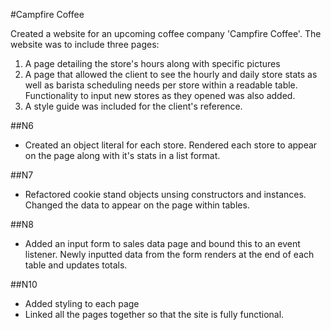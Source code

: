 #Campfire Coffee

Created a website for an upcoming coffee company 'Campfire Coffee'. The website was to include three pages: 
1. A page detailing the store's hours along with specific pictures
2. A page that allowed the client to see the hourly and daily store stats as well as barista scheduling needs per store within a readable table. Functionality to input new stores as they opened was also added.  
3. A style guide was included for the client's reference. 

##N6
- Created an object literal for each store. Rendered each store to appear on the page along with it's stats in a list format.

##N7
- Refactored cookie stand objects unsing constructors and instances. Changed the data to appear on the page within tables.

##N8
- Added an input form to sales data page and bound this to an event listener. Newly inputted data from the form renders at the end of each table and updates totals.

##N10
- Added styling to each page
- Linked all the pages together so that the site is fully functional. 

